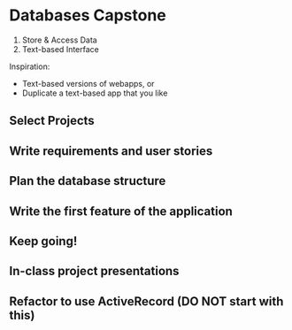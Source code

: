 # Databases Capstone

1. Store & Access Data
2. Text-based Interface

Inspiration:

- Text-based versions of webapps, or
- Duplicate a text-based app that you like

## Select Projects

## Write requirements and user stories

## Plan the database structure

## Write the first feature of the application

## Keep going!

## In-class project presentations

## Refactor to use ActiveRecord (DO NOT start with this)
